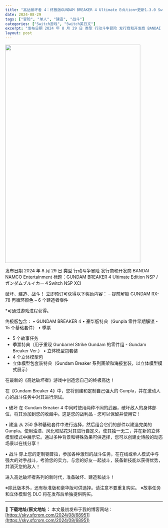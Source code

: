 ```yaml
---
title: "高达破坏者 4：终极版GUNDAM BREAKER 4 Ultimate Edition+更新1.3.0 Switch NSP XCI英日文"
date: 2024-08-29
tags: ["冒险", "单人", "建造", "战斗"]
categories: ["Switch游戏", "Switch英日文"]
excerpt: "发布日期 2024 年 8 月 29 日 类型 行动斗争冒险 发行商和开发商 BANDAI NAMCO Entertainment 标题：GUNDAM BREAKER 4 Ultimate Edition NSP / ガンダムブルイカー４Switch NSP XCI 破坏、建造、战斗！ 立即预订可获&hellip;"
layout: post
---
```


<img class="aligncenter size-full wp-image-68952" src="https://sky.sfcrom.com/wp-content/uploads/2024/08/2024082906021320.webp" alt="" width="432" height="698" />

发布日期 2024 年 8 月 29 日
类型 行动斗争冒险
发行商和开发商 BANDAI NAMCO Entertainment
标题：GUNDAM BREAKER 4 Ultimate Edition NSP / ガンダムブルイカー４Switch NSP XCI

破坏、建造、战斗！
立即预订可获得以下奖励内容：
– 提前解锁 GUNDAM RX-78 再循环颜色
– 6 个建造者零件

*可通过游戏进程获得。

终极版包含：
• GUNDAM BREAKER 4
• 豪华版特典（Gunpla 零件早期解锁 - 15 个基础套件）
• 季票
- 5 个故事任务
- 季票特典（用于重现 Gunbarrel Strike Gundam 的零件组 - Gundam Breaker Ver.）
• 立体模型包套装
- 4 个立体模型包
- 立体模型包套装特典（Gundam Breaker 系列画架和海报套装，以立体模型模式展示）

在最新的《高达破坏者》游戏中创造您自己的终极高达！

在《Gundam Breaker 4》中，您将创建和定制自己强大的 Gunpla，并在激动人心的战斗任务中对其进行测试。

• 破坏
在 Gundam Breaker 4 中同时使用两种不同的武器，破坏敌人的身体部位，将其添加到您的收藏中。这是您的战利品 - 您可以保留并使用它！

• 建造
从 250 多种基础套件中进行选择，然后组合它们的部件以建造完美的 Gunpla。使用油漆、风化和贴花对其进行自定义，使其独一无二，并在新的立体模型模式中展示它。通过多种背景和特殊效果可供选择，您可以创建史诗般的动态场景以在线分享！

• 战斗
穿上您的定制钢普拉，参加各种激烈的战斗任务，在在线或单人模式中与强大的对手战斗，考验您的实力。与您的好友一起战斗，装备新技能以获得优势，并消灭您的敌人！

进入高达破坏者系列的新时代，准备破坏、建造和战斗！

※除此版本外，还有标准版和豪华版可供选择。请注意不要重复购买。
※故事任务和立体模型包 DLC 将在发布后单独提供购买。

---
📖 **下载地址/原文地址：** 本文最初发布于我的博客网站：[https://sky.sfcrom.com/2024/08/68951](https://sky.sfcrom.com/2024/08/68951)
